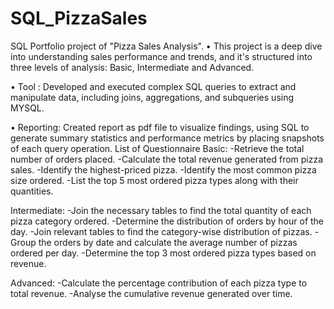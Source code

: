 # SQL_PizzaSales
SQL Portfolio project of "Pizza Sales Analysis".
• This project is a deep dive into understanding sales performance and trends, and it's structured into three levels of analysis: Basic, Intermediate and Advanced.

 • Tool : Developed and executed complex SQL queries to extract and manipulate data, including joins, aggregations, and subqueries using MYSQL.

 • Reporting: Created report as pdf file to visualize findings, using SQL to generate summary statistics and performance metrics by placing snapshots of each query operation.
List of Questionnaire 
Basic:
 -Retrieve the total number of orders placed.
 -Calculate the total revenue generated from pizza sales.
 -Identify the highest-priced pizza.
 -Identify the most common pizza size ordered.
 -List the top 5 most ordered pizza types along with their quantities.
 
 
 Intermediate:
 -Join the necessary tables to find the total quantity of each pizza category ordered.
 -Determine the distribution of orders by hour of the day.
 -Join relevant tables to find the category-wise distribution of pizzas.
 -Group the orders by date and calculate the average number of pizzas ordered per day.
 -Determine the top 3 most ordered pizza types based on revenue.
 
 Advanced:
 -Calculate the percentage contribution of each pizza type to total revenue.
 -Analyse the cumulative revenue generated over time.
